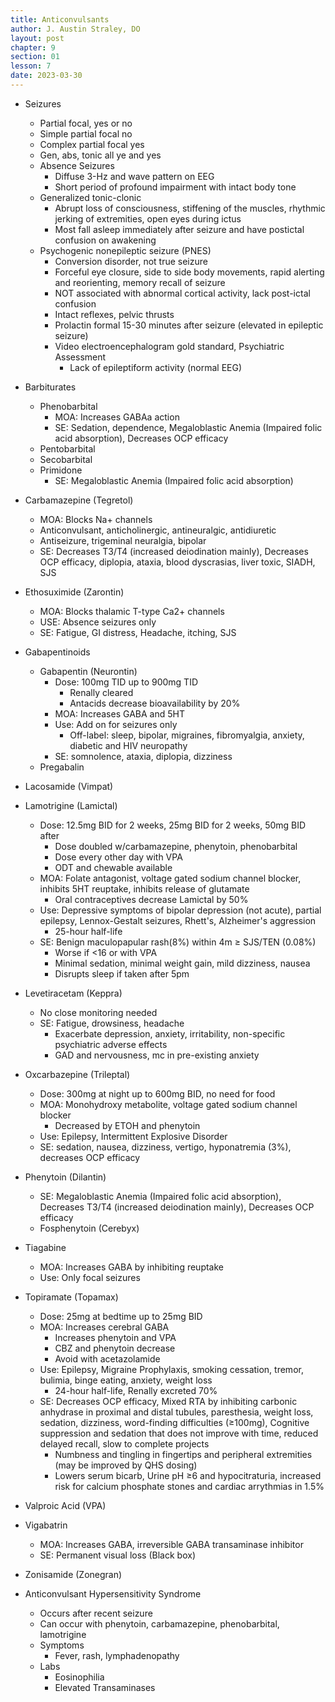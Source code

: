 ```yaml
---
title: Anticonvulsants
author: J. Austin Straley, DO
layout: post
chapter: 9
section: 01
lesson: 7
date: 2023-03-30
---
```


- Seizures
  - Partial focal, yes or no
  - Simple partial focal no
  - Complex partial focal yes
  - Gen, abs, tonic all ye and yes
  - Absence Seizures
    - Diffuse 3-Hz and wave pattern on EEG
    - Short period of profound impairment with intact body tone
  - Generalized tonic-clonic
    - Abrupt loss of consciousness, stiffening of the muscles, rhythmic jerking of extremities, open eyes during ictus
    - Most fall asleep immediately after seizure and have postictal confusion on awakening
  - Psychogenic nonepileptic seizure (PNES)
    - Conversion disorder, not true seizure
    - Forceful eye closure, side to side body movements, rapid alerting and reorienting, memory recall of seizure
    - NOT associated with abnormal cortical activity, lack post-ictal confusion
    - Intact reflexes, pelvic thrusts
    - Prolactin formal 15-30 minutes after seizure (elevated in epileptic seizure)
    - Video electroencephalogram gold standard, Psychiatric Assessment
      - Lack of epileptiform activity (normal EEG)

- Barbiturates
  - Phenobarbital
    - MOA: Increases GABAa action
    - SE: Sedation, dependence, Megaloblastic Anemia (Impaired folic acid absorption), Decreases OCP efficacy
  - Pentobarbital
  - Secobarbital
  - Primidone
    - SE: Megaloblastic Anemia (Impaired folic acid absorption)
- Carbamazepine (Tegretol)
  - MOA: Blocks Na+ channels
  - Anticonvulsant, anticholinergic, antineuralgic, antidiuretic
  - Antiseizure, trigeminal neuralgia, bipolar
  - SE: Decreases T3/T4 (increased deiodination mainly), Decreases OCP efficacy, diplopia, ataxia, blood dyscrasias, liver toxic, SIADH, SJS
- Ethosuximide (Zarontin)
  - MOA: Blocks thalamic T-type Ca2+ channels
  - USE: Absence seizures only
  - SE: Fatigue, GI distress, Headache, itching, SJS
- Gabapentinoids
  - Gabapentin (Neurontin)
    - Dose: 100mg TID up to 900mg TID
      - Renally cleared
      - Antacids decrease bioavailability by 20%
    - MOA: Increases GABA and 5HT
    - Use: Add on for seizures only
      - Off-label: sleep, bipolar, migraines, fibromyalgia, anxiety, diabetic and HIV neuropathy
    - SE: somnolence, ataxia, diplopia, dizziness
  - Pregabalin
- Lacosamide (Vimpat)
- Lamotrigine (Lamictal)
  - Dose: 12.5mg BID for 2 weeks, 25mg BID for 2 weeks, 50mg BID after
    - Dose doubled w/carbamazepine, phenytoin, phenobarbital
    - Dose every other day with VPA
    - ODT and chewable available
  - MOA: Folate antagonist, voltage gated sodium channel blocker, inhibits 5HT reuptake, inhibits release of glutamate
    - Oral contraceptives decrease Lamictal by 50%
  - Use: Depressive symptoms of bipolar depression (not acute), partial epilepsy, Lennox-Gestalt seizures, Rhett's, Alzheimer's aggression
    - 25-hour half-life
  - SE: Benign maculopapular rash(8%) within 4m ≥ SJS/TEN (0.08%)
      - Worse if \<16 or with VPA
    - Minimal sedation, minimal weight gain, mild dizziness, nausea
    - Disrupts sleep if taken after 5pm
- Levetiracetam (Keppra)
  - No close monitoring needed
  - SE: Fatigue, drowsiness, headache
    - Exacerbate depression, anxiety, irritability, non-specific psychiatric adverse effects
    - GAD and nervousness, mc in pre-existing anxiety
- Oxcarbazepine (Trileptal)
  - Dose: 300mg at night up to 600mg BID, no need for food
  - MOA: Monohydroxy metabolite, voltage gated sodium channel blocker
    - Decreased by ETOH and phenytoin
  - Use: Epilepsy, Intermittent Explosive Disorder
  - SE: sedation, nausea, dizziness, vertigo, hyponatremia (3%), decreases OCP efficacy
- Phenytoin (Dilantin)
  - SE: Megaloblastic Anemia (Impaired folic acid absorption), Decreases T3/T4 (increased deiodination mainly), Decreases OCP efficacy
  - Fosphenytoin (Cerebyx)
- Tiagabine
  - MOA: Increases GABA by inhibiting reuptake
  - Use: Only focal seizures
- Topiramate (Topamax)
  - Dose: 25mg at bedtime up to 25mg BID
  - MOA: Increases cerebral GABA
    - Increases phenytoin and VPA
    - CBZ and phenytoin decrease
    - Avoid with acetazolamide
  - Use: Epilepsy, Migraine Prophylaxis, smoking cessation, tremor, bulimia, binge eating, anxiety, weight loss
    - 24-hour half-life, Renally excreted 70%
  - SE: Decreases OCP efficacy, Mixed RTA by inhibiting carbonic anhydrase in proximal and distal tubules, paresthesia, weight loss, sedation, dizziness, word-finding difficulties (≥100mg), Cognitive suppression and sedation that does not improve with time, reduced delayed recall, slow to complete projects
    - Numbness and tingling in fingertips and peripheral extremities (may be improved by QHS dosing)
    - Lowers serum bicarb, Urine pH ≥6 and hypocitraturia, increased risk for calcium phosphate stones and cardiac arrythmias in 1.5%
- Valproic Acid (VPA)
- Vigabatrin
  - MOA: Increases GABA, irreversible GABA transaminase inhibitor
  - SE: Permanent visual loss (Black box)
- Zonisamide (Zonegran)
- Anticonvulsant Hypersensitivity Syndrome
  - Occurs after recent seizure
  - Can occur with phenytoin, carbamazepine, phenobarbital, lamotrigine
  - Symptoms
    - Fever, rash, lymphadenopathy
  - Labs
    - Eosinophilia
    - Elevated Transaminases
